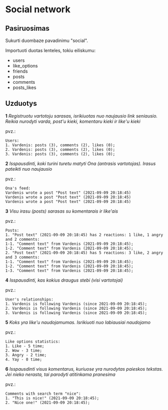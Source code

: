 # Social network

## Pasiruosimas

Sukurti duombaze pavadinimu "social".

Importuoti duotas lenteles, tokiu eiliskumu:

- users
- like_options
- friends
- posts
- comments
- posts_likes

## Uzduotys

**1** _Registruotu vartotoju sarasas, isrikiuotas nuo naujausio link seniausio. Reikia nurodyti varda, post'u kieki, komentaru kieki ir like'u kieki_

pvz.:

```
Users:
1. Vardenis: posts (3), comments (2), likes (0);
2. Vardenis: posts (3), comments (2), likes (0);
3. Vardenis: posts (3), comments (2), likes (0);
```

**2** _Isspausdinti, koki turini turetu matyti Ona (antrasis vartotojas). Irasus pateikti nuo naujausio_

pvz.:

```
Ona's feed:
Vardenis wrote a post "Post text" (2021-09-09 20:18:45)
Vardenis wrote a post "Post text" (2021-09-09 20:18:45)
Vardenis wrote a post "Post text" (2021-09-09 20:18:45)
```

**3** _Visu irasu (posts) sarasas su komentarais ir like'ais_

pvz.:

```
Posts:
1. "Post text" (2021-09-09 20:18:45) has 2 reactions: 1 like, 1 angry and 2 comments:
1-1. "Comment text" from Vardenis (2021-09-09 20:18:45);
1-2. "Comment text" from Vardenis (2021-09-09 20:18:45);
2. "Post text" (2021-09-09 20:18:45) has 5 reactions: 3 like, 2 angry and 3 comments:
1-1. "Comment text" from Vardenis (2021-09-09 20:18:45);
1-2. "Comment text" from Vardenis (2021-09-09 20:18:45);
1-3. "Comment text" from Vardenis (2021-09-09 20:18:45);
```

**4** _Isspausdinti, kas kokius draugus stebi (visi vartotojai)_

pvz.:

```
User's relationships:
1. Vardenis is following Vardenis (since 2021-09-09 20:18:45);
2. Vardenis is following Vardenis (since 2021-09-09 20:18:45);
3. Vardenis is following Vardenis (since 2021-09-09 20:18:45);
```

**5** _Koks yra like'u naudojamumas. Isrikiuoti nuo labiausiai naudojamo_

pvz.:

```
Like options statistics:
1. Like - 5 time;
2. Wow - 3 time;
3. Angry - 2 time;
4. Yay - 0 time;
```

**6** _Isspausdinti visus komentarus, kuriuose yra nurodytas paieskos tekstas. Jei nieko nerasta, tai parodyti atitinkama pranesima_

pvz.:

```
Comments with search term "nice":
1. "This is nice!" (2021-09-09 20:18:45);
2. "Nice one!" (2021-09-09 20:18:45);
```

